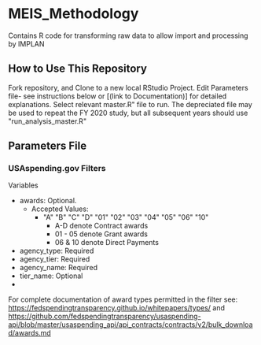 # MEIS_Methodology
Contains R code for transforming raw data to allow import and processing by IMPLAN 

## How to Use This Repository
Fork repository, and Clone to a new local RStudio Project.
Edit Parameters file- see instructions below or [(link to Documentation)] for detailed explanations.
Select relevant master.R" file to run. The depreciated file may be used to repeat the FY 2020 study, but all subsequent years should use "run_analysis_master.R"


## Parameters File
### USAspending.gov Filters
Variables
- awards: Optional.
  - Accepted Values:
    - "A" "B" "C" "D" "01" "02" "03" "04" "05" "06" "10"
      - A-D denote Contract awards
      - 01 - 05 denote Grant awards
      - 06 & 10 denote Direct Payments
- agency_type: Required 
- agency_tier: Required
- agency_name: Required
- tier_name: Optional
-
For complete documentation of award types permitted in the filter see: https://fedspendingtransparency.github.io/whitepapers/types/ and https://github.com/fedspendingtransparency/usaspending-api/blob/master/usaspending_api/api_contracts/contracts/v2/bulk_download/awards.md



